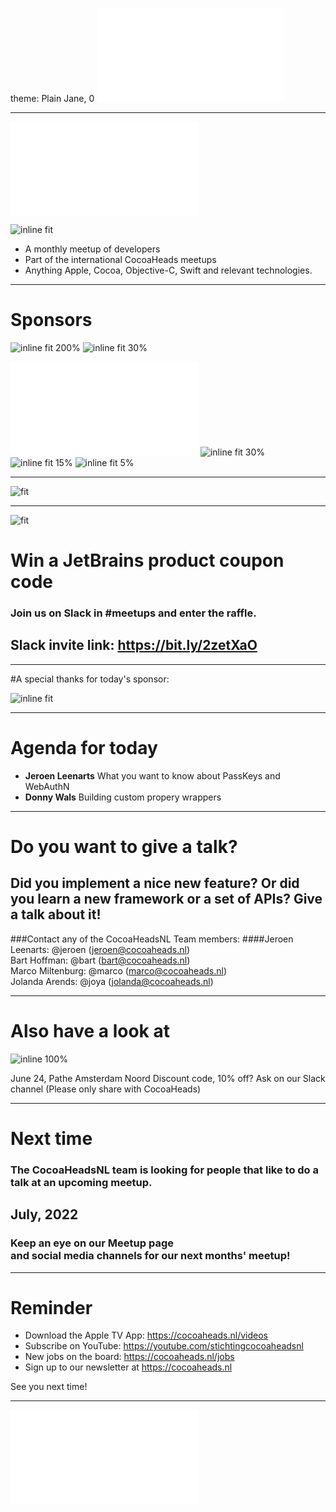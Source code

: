 theme: Plain Jane, 0
 ![fit 150%](../../Logos/CocoaHeadsNL.pdf)

---

![right](../../Logos/CocoaHeadsNL.pdf)

![inline fit](../../Images/4.jpg)

- A monthly meetup of developers
- Part of the international CocoaHeads meetups
- Anything Apple, Cocoa, Objective-C, Swift and relevant technologies.

---

# Sponsors

![inline fit 200%](../../Logos/stream.svg) ![inline fit 30%](../../Logos/ns.jpg)

![inline fit 30%](../../Logos/egeniq.pdf) ![inline fit 30%](../../Logos/abnamro.png)
![inline fit 15%](../../Logos/moneybird-logo-full-blue.png) ![inline fit 5%](../../Logos/jetbrains.png)


---

![fit](../../Images/swag.png)

---

![fit](../../Logos/jetbrains.png)
# Win a JetBrains product coupon code

### Join us on Slack in #meetups and enter the raffle.

## Slack invite link: https://bit.ly/2zetXaO

---

#A special thanks for today's sponsor:

![inline fit](../../Logos/stream.svg)


---

# Agenda for today

- **Jeroen Leenarts** What you want to know about PassKeys and WebAuthN
- **Donny Wals** Building custom propery wrappers

---

# Do you want to give a talk?

## Did you implement a nice new feature?  Or did you learn a new framework or a set of APIs? Give a talk about it!

###Contact any of the CocoaHeadsNL Team members:
####Jeroen Leenarts: @jeroen (jeroen@cocoaheads.nl)<br>Bart Hoffman: @bart (bart@cocoaheads.nl)<br>Marco Miltenburg: @marco (marco@cocoaheads.nl)<br>Jolanda Arends: @joya (jolanda@cocoaheads.nl)

---

# Also have a look at

![inline 100%](../../Logos/Appdevconbanner.jpg)

June 24, Pathe Amsterdam Noord
Discount code, 10% off? Ask on our Slack channel
(Please only share with CocoaHeads)

---

# Next time

### The CocoaHeadsNL team is looking for people that like to do a talk at an upcoming meetup. 

## July, 2022

### Keep an eye on our Meetup page<br>and social media channels for our next months' meetup!

---

# Reminder

- Download the Apple TV App: https://cocoaheads.nl/videos
- Subscribe on YouTube:
https://youtube.com/stichtingcocoaheadsnl
- New jobs on the board: https://cocoaheads.nl/jobs
- Sign up to our newsletter at https://cocoaheads.nl

See you next time!

---

![fit](../../Logos/CocoaHeadsNL.pdf)
